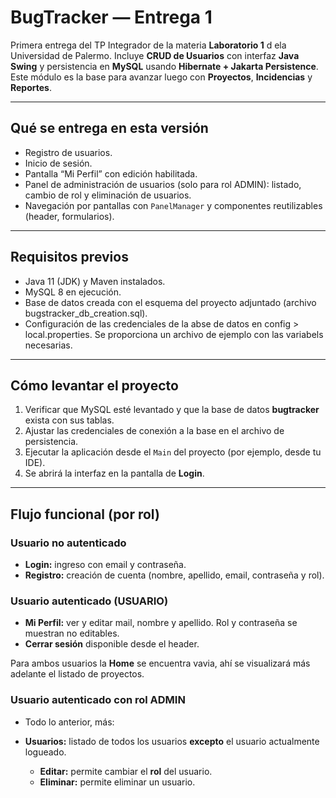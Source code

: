 # BugTracker — Entrega 1

Primera entrega del TP Integrador de la materia **Laboratorio 1** d ela Universidad de Palermo.
Incluye **CRUD de Usuarios** con interfaz **Java Swing** y persistencia en **MySQL** usando **Hibernate + Jakarta Persistence**.
Este módulo es la base para avanzar luego con **Proyectos**, **Incidencias** y **Reportes**.

---

## Qué se entrega en esta versión

* Registro de usuarios.
* Inicio de sesión.
* Pantalla “Mi Perfil” con edición habilitada.
* Panel de administración de usuarios (solo para rol ADMIN): listado, cambio de rol y eliminación de usuarios.
* Navegación por pantallas con `PanelManager` y componentes reutilizables (header, formularios).

---

## Requisitos previos

* Java 11 (JDK) y Maven instalados.
* MySQL 8 en ejecución.
* Base de datos creada con el esquema del proyecto adjuntado (archivo bugstracker_db_creation.sql).
* Configuración de las credenciales de la abse de datos en config > local.properties. Se proporciona un archivo de ejemplo con las variabels necesarias.

---

## Cómo levantar el proyecto

1. Verificar que MySQL esté levantado y que la base de datos **bugtracker** exista con sus tablas.
2. Ajustar las credenciales de conexión a la base en el archivo de persistencia.
3. Ejecutar la aplicación desde el `Main` del proyecto (por ejemplo, desde tu IDE).
4. Se abrirá la interfaz en la pantalla de **Login**.

---

## Flujo funcional (por rol)

### Usuario no autenticado

* **Login:** ingreso con email y contraseña.
* **Registro:** creación de cuenta (nombre, apellido, email, contraseña y rol).

### Usuario autenticado (USUARIO)

* **Mi Perfil:** ver y editar mail, nombre y apellido. Rol y contraseña se muestran no editables.
* **Cerrar sesión** disponible desde el header.

Para ambos usuarios la **Home** se encuentra vavia, ahí se visualizará más adelante el listado de proyectos.

### Usuario autenticado con rol ADMIN

* Todo lo anterior, más:
* **Usuarios:** listado de todos los usuarios **excepto** el usuario actualmente logueado.

    * **Editar:** permite cambiar el **rol** del usuario.
    * **Eliminar:** permite eliminar un usuario.

